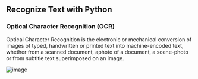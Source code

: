  ## Recognize Text with Python
 
 ### Optical Character Recognition (OCR)
 
 Optical Character Recognition is the electronic or mechanical conversion of images of 
typed, handwritten or printed text into machine-encoded text, whether from a
scanned document, aphoto of a document, a scene-photo or from subtitle text
superimposed on an image.

![image](https://user-images.githubusercontent.com/38785749/140623680-b1d22f65-97a9-47af-8137-b5afaf4a2a97.png)


